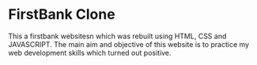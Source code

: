 # FirstBank Clone

This a firstbank websitesn which was rebuilt using HTML, CSS and JAVASCRIPT.
The main aim and objective of this website is to practice my web development 
skills which turned out positive.
